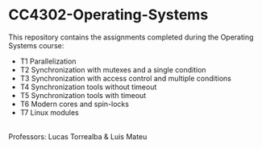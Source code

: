 # CC4302-Operating-Systems

This repository contains the assignments completed during the Operating Systems course:
<br>
- T1 Parallelization
- T2 Synchronization with mutexes and a single condition
- T3 Synchronization with access control and multiple conditions
- T4 Synchronization tools without timeout
- T5 Synchronization tools with timeout
- T6 Modern cores and spin-locks
- T7 Linux modules
<br>
Professors: Lucas Torrealba & Luis Mateu
